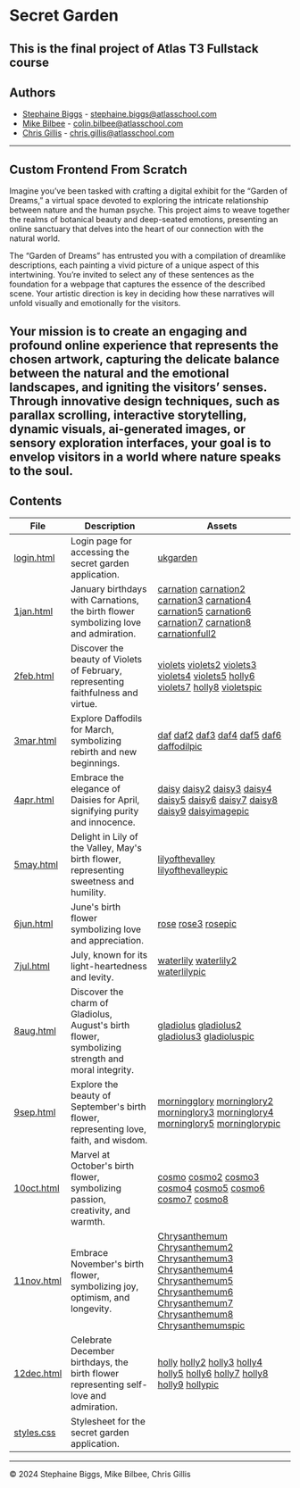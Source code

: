 <h1> Secret Garden </h1>

This is the final project of Atlas T3 Fullstack course
---

<h2> Authors </h2>

- [Stephaine Biggs](https://github.com/Sbiggs1985) - [stephaine.biggs@atlasschool.com](stephaine.biggs@atlasschool.com)
- [Mike Bilbee](https://github.com/MikeBilbee) - [colin.bilbee@atlasschool.com](colin.bilbee@atlasschool.com)
- [Chris Gillis](https://github.com/chris85gillis) - [chris.gillis@atlasschool.com](chris.gillis@atlasschool.com)
---

<h2> Custom Frontend From Scratch </h2>

Imagine you’ve been tasked with crafting a digital exhibit for the “Garden of Dreams,” a virtual space devoted to exploring the intricate relationship between nature and the human psyche. This project aims to weave together the realms of botanical beauty and deep-seated emotions, presenting an online sanctuary that delves into the heart of our connection with the natural world.

The “Garden of Dreams” has entrusted you with a compilation of dreamlike descriptions, each painting a vivid picture of a unique aspect of this intertwining. You’re invited to select any of these sentences as the foundation for a webpage that captures the essence of the described scene. Your artistic direction is key in deciding how these narratives will unfold visually and emotionally for the visitors.

Your mission is to create an engaging and profound online experience that represents the chosen artwork, capturing the delicate balance between the natural and the emotional landscapes, and igniting the visitors’ senses. Through innovative design techniques, such as parallax scrolling, interactive storytelling, dynamic visuals, ai-generated images, or sensory exploration interfaces, your goal is to envelop visitors in a world where nature speaks to the soul.
---

<h2> Contents </h2>

| File | Description | Assets |
| ----- | ----- | ----- |
| [login.html](https://github.com/MikeBilbee/secretgarden/blob/main/login.html) | Login page for accessing the secret garden application. | [ukgarden](https://github.com/MikeBilbee/secretgarden/blob/main/images/ukgarden.jpg) []() |
| [1jan.html](https://github.com/MikeBilbee/secretgarden/blob/main/1jan.html) | January birthdays with Carnations, the birth flower symbolizing love and admiration. | [carnation](https://github.com/MikeBilbee/secretgarden/blob/main/images/carnation.png) [carnation2](https://github.com/MikeBilbee/secretgarden/blob/main/images/carnation2.png) [carnation3](https://github.com/MikeBilbee/secretgarden/blob/main/images/carnation3.png) [carnation4](https://github.com/MikeBilbee/secretgarden/blob/main/images/carnation4.png) [carnation5](https://github.com/MikeBilbee/secretgarden/blob/main/images/carnation5.png) [carnation6](https://github.com/MikeBilbee/secretgarden/blob/main/images/carnation6.png) [carnation7](https://github.com/MikeBilbee/secretgarden/blob/main/images/carnation7.png) [carnation8](https://github.com/MikeBilbee/secretgarden/blob/main/images/carnation8.png) [carnationfull2](https://github.com/MikeBilbee/secretgarden/blob/main/images/carnationfull2.jpg)
| [2feb.html](https://github.com/MikeBilbee/secretgarden/blob/main/2feb.html) | Discover the beauty of Violets of February, representing faithfulness and virtue. | [violets](https://github.com/MikeBilbee/secretgarden/blob/main/images/violets.png) [violets2](https://github.com/MikeBilbee/secretgarden/blob/main/images/violets2.png) [violets3](https://github.com/MikeBilbee/secretgarden/blob/main/images/violets3.png) [violets4](https://github.com/MikeBilbee/secretgarden/blob/main/images/violets4.png) [violets5](https://github.com/MikeBilbee/secretgarden/blob/main/images/violets5.png) [holly6](https://github.com/MikeBilbee/secretgarden/blob/main/images/violets6.png) [violets7](https://github.com/MikeBilbee/secretgarden/blob/main/images/violets7.png) [holly8](https://github.com/MikeBilbee/secretgarden/blob/main/images/violets8.png) [violetspic](https://github.com/MikeBilbee/secretgarden/blob/main/images/violetspic.jpg) |
| [3mar.html](https://github.com/MikeBilbee/secretgarden/blob/main/3mar.html) | Explore Daffodils for March, symbolizing rebirth and new beginnings. | [daf](https://github.com/MikeBilbee/secretgarden/blob/main/images/daf.png) [daf2](https://github.com/MikeBilbee/secretgarden/blob/main/images/daf2.png) [daf3](https://github.com/MikeBilbee/secretgarden/blob/main/images/daf3.png) [daf4](https://github.com/MikeBilbee/secretgarden/blob/main/images/daf4.png) [daf5](https://github.com/MikeBilbee/secretgarden/blob/main/images/daf5.png) [daf6](https://github.com/MikeBilbee/secretgarden/blob/main/images/daf6.png) [daffodilpic](https://github.com/MikeBilbee/secretgarden/blob/main/images/daffodilpic.jpg) |
| [4apr.html](https://github.com/MikeBilbee/secretgarden/blob/main/4apr.html) | Embrace the elegance of Daisies for April, signifying purity and innocence. | [daisy](https://github.com/MikeBilbee/secretgarden/blob/main/images/daisy.png) [daisy2](https://github.com/MikeBilbee/secretgarden/blob/main/images/daisy2.png) [daisy3](https://github.com/MikeBilbee/secretgarden/blob/main/images/daisy3.png) [daisy4](https://github.com/MikeBilbee/secretgarden/blob/main/images/daisy4.png) [daisy5](https://github.com/MikeBilbee/secretgarden/blob/main/images/daisy5.png) [daisy6](https://github.com/MikeBilbee/secretgarden/blob/main/images/daisy6.png) [daisy7](https://github.com/MikeBilbee/secretgarden/blob/main/images/daisy7.png) [daisy8](https://github.com/MikeBilbee/secretgarden/blob/main/images/daisy8.png) [daisy9](https://github.com/MikeBilbee/secretgarden/blob/main/images/daisy9.png) [daisyimagepic](daisyimagepic.jpg) |
| [5may.html](https://github.com/MikeBilbee/secretgarden/blob/main/5may.html) | Delight in Lily of the Valley, May's birth flower, representing sweetness and humility. | [lilyofthevalley]() [lilyofthevalleypic](https://github.com/MikeBilbee/secretgarden/blob/main/images/lillyofthevalleypic.jpg) |
| [6jun.html](https://github.com/MikeBilbee/secretgarden/blob/main/6jun.html) | June's birth flower symbolizing love and appreciation. | [rose](https://github.com/MikeBilbee/secretgarden/blob/main/images/rose.png) [rose3](https://github.com/MikeBilbee/secretgarden/blob/main/images/rose3.png) [rosepic](https://github.com/MikeBilbee/secretgarden/blob/main/images/rosepic.jpg) |
| [7jul.html](https://github.com/MikeBilbee/secretgarden/blob/main/7jul.html) | July, known for its light-heartedness and levity. | [waterlily](https://github.com/MikeBilbee/secretgarden/blob/main/images/waterlily.png) [waterlily2](https://github.com/MikeBilbee/secretgarden/blob/main/images/waterlily2.png) [waterlilypic](https://github.com/MikeBilbee/secretgarden/blob/main/images/waterlilypic.jpg) |
| [8aug.html](https://github.com/MikeBilbee/secretgarden/blob/main/8aug.html) | Discover the charm of Gladiolus, August's birth flower, symbolizing strength and moral integrity. | [gladiolus](https://github.com/MikeBilbee/secretgarden/blob/main/images/gladiolus.png) [gladiolus2](https://github.com/MikeBilbee/secretgarden/blob/main/images/gladiolus2.png) [gladiolus3](https://github.com/MikeBilbee/secretgarden/blob/main/images/gladiolus3.png) [gladioluspic](https://github.com/MikeBilbee/secretgarden/blob/main/images/gladioluspic.jpg) |
| [9sep.html](https://github.com/MikeBilbee/secretgarden/blob/main/9sep.html) | Explore the beauty of September's birth flower, representing love, faith, and wisdom. | [morningglory](https://github.com/MikeBilbee/secretgarden/blob/main/images/morningglory.png) [morninglory2](https://github.com/MikeBilbee/secretgarden/blob/main/images/morningglory2.png) [morninglory3](https://github.com/MikeBilbee/secretgarden/blob/main/images/morningglory3.png) [morninglory4](https://github.com/MikeBilbee/secretgarden/blob/main/images/morningglory4.png) [morninglory5](https://github.com/MikeBilbee/secretgarden/blob/main/images/morningglory5.png) [morninglorypic](https://github.com/MikeBilbee/secretgarden/blob/main/images/morningglorypic.jpeg) |
| [10oct.html](https://github.com/MikeBilbee/secretgarden/blob/main/10oct.html) | Marvel at October's birth flower, symbolizing passion, creativity, and warmth. | [cosmo](https://github.com/MikeBilbee/secretgarden/blob/main/images/cosmo.png) [cosmo2](https://github.com/MikeBilbee/secretgarden/blob/main/images/cosmo2.png) [cosmo3](https://github.com/MikeBilbee/secretgarden/blob/main/images/cosmo3.png) [cosmo4](https://github.com/MikeBilbee/secretgarden/blob/main/images/cosmo4.png) [cosmo5](https://github.com/MikeBilbee/secretgarden/blob/main/images/cosmo5.png) [cosmo6](https://github.com/MikeBilbee/secretgarden/blob/main/images/cosmo6.png) [cosmo7](https://github.com/MikeBilbee/secretgarden/blob/main/images/cosmo7.png) [cosmo8](https://github.com/MikeBilbee/secretgarden/blob/main/images/cosmo8.png) []() |
| [11nov.html](https://github.com/MikeBilbee/secretgarden/blob/main/11nov.html) | Embrace November's birth flower, symbolizing joy, optimism, and longevity. | [Chrysanthemum](https://github.com/MikeBilbee/secretgarden/blob/main/images/Chrysanthemum.png) [Chrysanthemum2](https://github.com/MikeBilbee/secretgarden/blob/main/images/Chrysanthemum2.png) [Chrysanthemum3](https://github.com/MikeBilbee/secretgarden/blob/main/images/Chrysanthemum3.png) [Chrysanthemum4](https://github.com/MikeBilbee/secretgarden/blob/main/images/Chrysanthemum4.png) [Chrysanthemum5](https://github.com/MikeBilbee/secretgarden/blob/main/images/Chrysanthemum5.png) [Chrysanthemum6](https://github.com/MikeBilbee/secretgarden/blob/main/images/Chrysanthemum6.png) [Chrysanthemum7](https://github.com/MikeBilbee/secretgarden/blob/main/images/Chrysanthemum7.png) [Chrysanthemum8](https://github.com/MikeBilbee/secretgarden/blob/main/images/Chrysanthemum8.png) [Chrysanthemumspic](https://github.com/MikeBilbee/secretgarden/blob/main/images/Chrysanthemum8.png) |
| [12dec.html](https://github.com/MikeBilbee/secretgarden/blob/main/12dec.html) | Celebrate December birthdays, the birth flower representing self-love and admiration. | [holly](https://github.com/MikeBilbee/secretgarden/blob/main/images/carnation.png) [holly2](https://github.com/MikeBilbee/secretgarden/blob/main/images/holly2.png) [holly3](https://github.com/MikeBilbee/secretgarden/blob/main/images/holly3.png) [holly4](https://github.com/MikeBilbee/secretgarden/blob/main/images/holly4.png) [holly5](https://github.com/MikeBilbee/secretgarden/blob/main/images/holly5.png) [holly6](https://github.com/MikeBilbee/secretgarden/blob/main/images/holly6.png) [holly7](https://github.com/MikeBilbee/secretgarden/blob/main/images/holly7.png) [holly8](https://github.com/MikeBilbee/secretgarden/blob/main/images/holly8.png) [holly9](https://github.com/MikeBilbee/secretgarden/blob/main/images/holly9.png) [hollypic](https://github.com/MikeBilbee/secretgarden/blob/main/images/hollypic.jpg) |
| [styles.css]() | Stylesheet for the secret garden application. |  |
---

© 2024 Stephaine Biggs, Mike Bilbee, Chris Gillis
